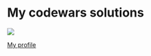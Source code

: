 <!--
SPDX-FileCopyrightText: 2022 Vladimir Rusinov

SPDX-License-Identifier: Apache-2.0
-->

# My codewars solutions

<img src="https://www.codewars.com/users/rvs-ie/badges/large">

[My profile](https://www.codewars.com/users/rvs-ie)
